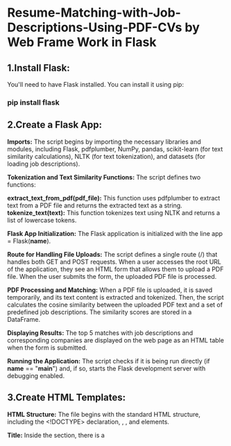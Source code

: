 # Resume-Matching-with-Job-Descriptions-Using-PDF-CVs by Web Frame Work in Flask

## 1.Install Flask:
  You'll need to have Flask installed. You can install it using pip:
  ### pip install flask

## 2.Create a Flask App:
**Imports:** The script begins by importing the necessary libraries and modules, including Flask, pdfplumber, NumPy, pandas, scikit-learn (for text similarity calculations), NLTK (for text tokenization), and datasets (for loading job descriptions).

**Tokenization and Text Similarity Functions:** The script defines two functions:

**extract_text_from_pdf(pdf_file):** This function uses pdfplumber to extract text from a PDF file and returns the extracted text as a string.
**tokenize_text(text):** This function tokenizes text using NLTK and returns a list of lowercase tokens.

**Flask App Initialization:** The Flask application is initialized with the line app = Flask(__name__).

**Route for Handling File Uploads:** The script defines a single route (/) that handles both GET and POST requests. When a user accesses the root URL of the application, they see an HTML form that allows them to upload a PDF file. When the user submits the form, the uploaded PDF file is processed.

**PDF Processing and Matching:** When a PDF file is uploaded, it is saved temporarily, and its text content is extracted and tokenized. Then, the script calculates the cosine similarity between the uploaded PDF text and a set of predefined job descriptions. The similarity scores are stored in a DataFrame.

**Displaying Results:** The top 5 matches with job descriptions and corresponding companies are displayed on the web page as an HTML table when the form is submitted.

**Running the Application:** The script checks if it is being run directly (if __name__ == "__main__") and, if so, starts the Flask development server with debugging enabled.

## 3.Create HTML Templates:
**HTML Structure:** The file begins with the standard HTML structure, including the <!DOCTYPE> declaration, <html>, <head>, and <body> elements.

**Title:** Inside the <head> section, there is a <title> element that sets the title of the web page to "PDF Matching."

**Form for File Upload:** Within the <body> section, there is an HTML <form> element that allows users to upload a file. This form has the following components:
**<input>:** This input element with type="file" allows users to choose a file from their local device.
**<input>**: Another input element with type="submit" is used to submit the form after selecting a file.

**Conditional Rendering:** The template uses Flask's templating engine to conditionally render content based on the results of file processing. This is achieved with the following Flask template tags:
**{% if top_matches %}:** This block is displayed if the variable top_matches (presumably containing the top matching results) is not empty.
**{% endif %}:** This tag closes the conditional block.

**Displaying Top Matches:** Within the conditional block, there is an <h2> element that displays "Top Matches." Below that, the {{ top_matches | safe }} expression is used to render HTML content stored in the top_matches variable as a table. The | safe filter is used to indicate that the content should be treated as safe HTML and not escaped.

**Dynamic Content:** The template is designed to dynamically display top matching results when a user uploads a PDF file and submits the form.

## 4. Run the Application:
**Check Template Directory**
**Verify HTML File Name**
**Check for Typos and Case Sensitivity**

## 5.Usage:
Users can visit the web page, upload a PDF file, and click the "Upload and Match" button to see the top matching job descriptions and companies based on the cosine similarity.
